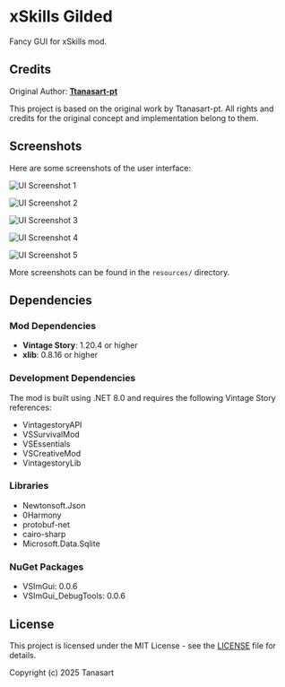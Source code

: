 # xSkills Gilded

Fancy GUI for xSkills mod.

## Credits

Original Author: **[Ttanasart-pt](https://github.com/Ttanasart-pt)**

This project is based on the original work by Ttanasart-pt. All rights and credits for the original concept and implementation belong to them.

## Screenshots

Here are some screenshots of the user interface:

![UI Screenshot 1](resources/2025-07-24%2019-12-58.png)

![UI Screenshot 2](resources/2025-07-25%2011-24-09.png)

![UI Screenshot 3](resources/2025-07-25%2012-42-15.png)

![UI Screenshot 4](resources/2025-07-25%2016-34-26.png)

![UI Screenshot 5](resources/2025-07-26%2015-52-10.png)

More screenshots can be found in the `resources/` directory.

## Dependencies

### Mod Dependencies
- **Vintage Story**: 1.20.4 or higher
- **xlib**: 0.8.16 or higher

### Development Dependencies
The mod is built using .NET 8.0 and requires the following Vintage Story references:
- VintagestoryAPI
- VSSurvivalMod
- VSEssentials
- VSCreativeMod
- VintagestoryLib

### Libraries
- Newtonsoft.Json
- 0Harmony
- protobuf-net
- cairo-sharp
- Microsoft.Data.Sqlite

### NuGet Packages
- VSImGui: 0.0.6
- VSImGui_DebugTools: 0.0.6

## License

This project is licensed under the MIT License - see the [LICENSE](LICENSE) file for details.

Copyright (c) 2025 Tanasart
